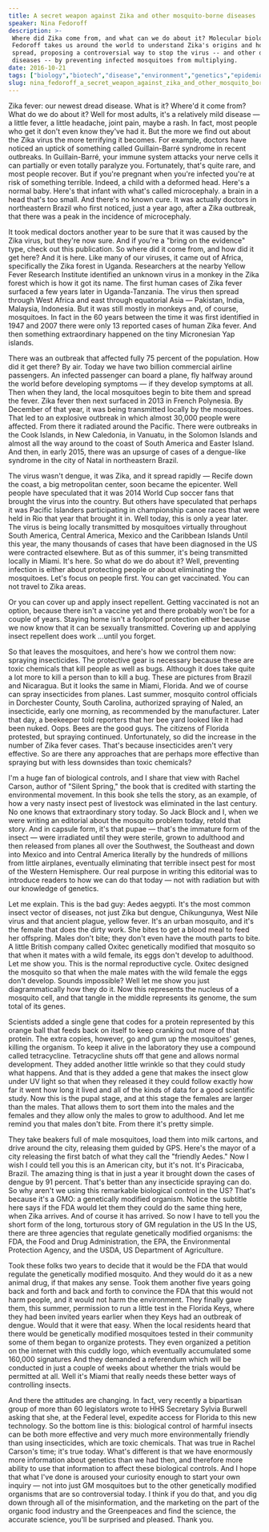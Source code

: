 ```yaml
---
title: A secret weapon against Zika and other mosquito-borne diseases
speaker: Nina Fedoroff
description: >-
 Where did Zika come from, and what can we do about it? Molecular biologist Nina
 Fedoroff takes us around the world to understand Zika's origins and how it
 spread, proposing a controversial way to stop the virus -- and other deadly
 diseases -- by preventing infected mosquitoes from multiplying.
date: 2016-10-21
tags: ["biology","biotech","disease","environment","genetics","epidemiology","global-issues","health","illness","molecular-biology","insects","public-health","monkeys","technology","science","virus","society","tedx"]
slug: nina_fedoroff_a_secret_weapon_against_zika_and_other_mosquito_borne_diseases
---
```


Zika fever: our newest dread disease. What is it? Where'd it come from? What do we do about
it? Well for most adults, it's a relatively mild disease — a little fever, a little
headache, joint pain, maybe a rash. In fact, most people who get it don't even know
they've had it. But the more we find out about the Zika virus the more terrifying it
becomes. For example, doctors have noticed an uptick of something called Guillain-Barré
syndrome in recent outbreaks. In Guillain-Barré, your immune system attacks your nerve
cells it can partially or even totally paralyze you. Fortunately, that's quite rare, and
most people recover. But if you're pregnant when you're infected you're at risk of
something terrible. Indeed, a child with a deformed head. Here's a normal baby. Here's that
infant with what's called microcephaly. a brain in a head that's too small. And there's no
known cure. It was actually doctors in northeastern Brazil who first noticed, just a year
ago, after a Zika outbreak, that there was a peak in the incidence of microcephaly.

It took medical doctors another year to be sure that it was caused by the Zika virus, but
they're now sure. And if you're a "bring on the evidence" type, check out this
publication. So where did it come from, and how did it get here? And it is here. Like many
of our viruses, it came out of Africa, specifically the Zika forest in Uganda. Researchers
at the nearby Yellow Fever Research Institute identified an unknown virus in a monkey in
the Zika forest which is how it got its name. The first human cases of Zika fever surfaced
a few years later in Uganda-Tanzania. The virus then spread through West Africa and east
through equatorial Asia — Pakistan, India, Malaysia, Indonesia. But it was still mostly in
monkeys and, of course, mosquitoes. In fact in the 60 years between the time it was first
identified in 1947 and 2007 there were only 13 reported cases of human Zika fever. And
then something extraordinary happened on the tiny Micronesian Yap islands.

There was an outbreak that affected fully 75 percent of the population. How did it get
there? By air. Today we have two billion commercial airline passengers. An infected
passenger can board a plane, fly halfway around the world before developing symptoms — if
they develop symptoms at all. Then when they land, the local mosquitoes begin to bite them
and spread the fever. Zika fever then next surfaced in 2013 in French Polynesia. By
December of that year, it was being transmitted locally by the mosquitoes. That led to an
explosive outbreak in which almost 30,000 people were affected. From there it radiated
around the Pacific. There were outbreaks in the Cook Islands, in New Caledonia, in
Vanuatu, in the Solomon Islands and almost all the way around to the coast of South
America and Easter Island. And then, in early 2015, there was an upsurge of cases of a
dengue-like syndrome in the city of Natal in northeastern Brazil.

The virus wasn't dengue, it was Zika, and it spread rapidly — Recife down the coast, a big
metropolitan center, soon became the epicenter. Well people have speculated that it was
2014 World Cup soccer fans that brought the virus into the country. But others have
speculated that perhaps it was Pacific Islanders participating in championship canoe races
that were held in Rio that year that brought it in. Well today, this is only a year later.
The virus is being locally transmitted by mosquitoes virtually throughout South America,
Central America, Mexico and the Caribbean Islands Until this year, the many thousands of
cases that have been diagnosed in the US were contracted elsewhere. But as of this summer,
it's being transmitted locally in Miami. It's here. So what do we do about it? Well,
preventing infection is either about protecting people or about eliminating the
mosquitoes. Let's focus on people first. You can get vaccinated. You can not travel to
Zika areas.

Or you can cover up and apply insect repellent. Getting vaccinated is not an option,
because there isn't a vaccine yet and there probably won't be for a couple of years.
Staying home isn't a foolproof protection either because we now know that it can be
sexually transmitted. Covering up and applying insect repellent does work ...until you
forget.

So that leaves the mosquitoes, and here's how we control them now: spraying insecticides.
The protective gear is necessary because these are toxic chemicals that kill people as
well as bugs. Although it does take quite a lot more to kill a person than to kill a bug.
These are pictures from Brazil and Nicaragua. But it looks the same in Miami, Florida. And
we of course can spray insecticides from planes. Last summer, mosquito control officials
in Dorchester County, South Carolina, authorized spraying of Naled, an insecticide, early
one morning, as recommended by the manufacturer. Later that day, a beekeeper told
reporters that her bee yard looked like it had been nuked. Oops. Bees are the good guys.
The citizens of Florida protested, but spraying continued. Unfortunately, so did the
increase in the number of Zika fever cases. That's because insecticides aren't very
effective. So are there any approaches that are perhaps more effective than spraying but
with less downsides than toxic chemicals?

I'm a huge fan of biological controls, and I share that view with Rachel Carson, author of
"Silent Spring," the book that is credited with starting the environmental movement. In
this book she tells the story, as an example, of how a very nasty insect pest of livestock
was eliminated in the last century. No one knows that extraordinary story today. So Jack
Block and I, when we were writing an editorial about the mosquito problem today, retold
that story. And in capsule form, it's that pupae — that's the immature form of the insect
— were irradiated until they were sterile, grown to adulthood and then released from
planes all over the Southwest, the Southeast and down into Mexico and into Central America
literally by the hundreds of millions from little airplanes, eventually eliminating that
terrible insect pest for most of the Western Hemisphere. Our real purpose in writing this
editorial was to introduce readers to how we can do that today — not with radiation but
with our knowledge of genetics.

Let me explain. This is the bad guy: Aedes aegypti. It's the most common insect vector of
diseases, not just Zika but dengue, Chikungunya, West Nile virus and that ancient plague,
yellow fever. It's an urban mosquito, and it's the female that does the dirty work. She
bites to get a blood meal to feed her offspring. Males don't bite; they don't even have
the mouth parts to bite. A little British company called Oxitec genetically modified that
mosquito so that when it mates with a wild female, its eggs don't develop to adulthood.
Let me show you. This is the normal reproductive cycle. Oxitec designed the mosquito so
that when the male mates with the wild female the eggs don't develop. Sounds impossible?
Well let me show you just diagrammatically how they do it. Now this represents the nucleus
of a mosquito cell, and that tangle in the middle represents its genome, the sum total of
its genes.

Scientists added a single gene that codes for a protein represented by this orange ball
that feeds back on itself to keep cranking out more of that protein. The extra copies,
however, go and gum up the mosquitoes' genes, killing the organism. To keep it alive in
the laboratory they use a compound called tetracycline. Tetracycline shuts off that gene
and allows normal development. They added another little wrinkle so that they could study
what happens. And that is they added a gene that makes the insect glow under UV light so
that when they released it they could follow exactly how far it went how long it lived and
all of the kinds of data for a good scientific study. Now this is the pupal stage, and at
this stage the females are larger than the males. That allows them to sort them into the
males and the females and they allow only the males to grow to adulthood. And let me
remind you that males don't bite. From there it's pretty simple.

They take beakers full of male mosquitoes, load them into milk cartons, and drive around
the city, releasing them guided by GPS. Here's the mayor of a city releasing the first
batch of what they call the "friendly Aedes." Now I wish I could tell you this is an
American city, but it's not. It's Piracicaba, Brazil. The amazing thing is that in just a
year it brought down the cases of dengue by 91 percent. That's better than any insecticide
spraying can do. So why aren't we using this remarkable biological control in the US?
That's because it's a GMO: a genetically modified organism. Notice the subtitle here says
if the FDA would let them they could do the same thing here, when Zika arrives. And of
course it has arrived. So now I have to tell you the short form of the long, torturous
story of GM regulation in the US In the US, there are three agencies that regulate
genetically modified organisms: the FDA, the Food and Drug Administration, the EPA, the
Environmental Protection Agency, and the USDA, US Department of Agriculture.

Took these folks two years to decide that it would be the FDA that would regulate the
genetically modified mosquito. And they would do it as a new animal drug, if that makes
any sense. Took them another five years going back and forth and back and forth to
convince the FDA that this would not harm people, and it would not harm the environment.
They finally gave them, this summer, permission to run a little test in the Florida Keys,
where they had been invited years earlier when they Keys had an outbreak of dengue. Would
that it were that easy. When the local residents heard that there would be genetically
modified mosquitoes tested in their community some of them began to organize protests.
They even organized a petition on the internet with this cuddly logo, which eventually
accumulated some 160,000 signatures And they demanded a referendum which will be conducted
in just a couple of weeks about whether the trials would be permitted at all. Well it's
Miami that really needs these better ways of controlling insects.

And there the attitudes are changing. In fact, very recently a bipartisan group of more
than 60 legislators wrote to HHS Secretary Sylvia Burwell asking that she, at the Federal
level, expedite access for Florida to this new technology. So the bottom line is this:
biological control of harmful insects can be both more effective and very much more
environmentally friendly than using insecticides, which are toxic chemicals. That was true
in Rachel Carson's time; it's true today. What's different is that we have enormously more
information about genetics than we had then, and therefore more ability to use that
information to affect these biological controls. And I hope that what I've done is aroused
your curiosity enough to start your own inquiry — not into just GM mosquitoes but to the
other genetically modified organisms that are so controversial today. I think if you do
that, and you dig down through all of the misinformation, and the marketing on the part of
the organic food industry and the Greenpeaces and find the science, the accurate science,
you'll be surprised and pleased. Thank you.

<!--
ad_duration=3.33
comment_count=47
event="TEDxMidAtlantic"
external_start_time=0
has_talk_citation=1
intro_duration=11.82
is_subtitle_required="False"
is_talk_featured="True"
language="en"
language_swap="False"
native_language="en"
number_of_related_talks=6
number_of_speakers=1
number_of_subtitled_videos=21
number_of_tags=18
number_of_talk_download_languages=21
number_of_talk_more_resources=0
number_of_talk_recommendations=2
number_of_talks_take_actions=0
post_ad_duration=0.83
published_timestamp="2017-05-25 14:53:13"
recording_date="2016-10-21"
speaker_description="Molecular biologist"
speaker_is_published=1
speaker_name="Nina Fedoroff"
talk_more_resources=[]
talk_name="A secret weapon against Zika and other mosquito-borne diseases"
talk_recommendations_blurb="Check out extra resources on the promise of genetically modified organisms, curated by Nina Fedoroff."
talks_tags=["biology","biotech","disease","environment","genetics","epidemiology","global-issues","health","illness","molecular-biology","insects","public-health","monkeys","technology","science","virus","society","tedx"]
talks_take_action=[]
url_audio="https://download.ted.com/talks/NinaFedoroff_2016X.mp3?apikey=acme-roadrunner"
url_photo_speaker="https://pe.tedcdn.com/images/ted/3d925ac77df4ad4d15582b29496c44a6324960ab_254x191.jpg"
url_photo_talk="https://s3.amazonaws.com/talkstar-photos/uploads/f25ce4ff-3527-459f-84c8-51f71a037404/NinaFedoroff_2016X-embed.jpg"
url_webpage="https://www.ted.com/talks/nina_fedoroff_a_secret_weapon_against_zika_and_other_mosquito_borne_diseases"
video_type_name="TEDx Talk"
-->